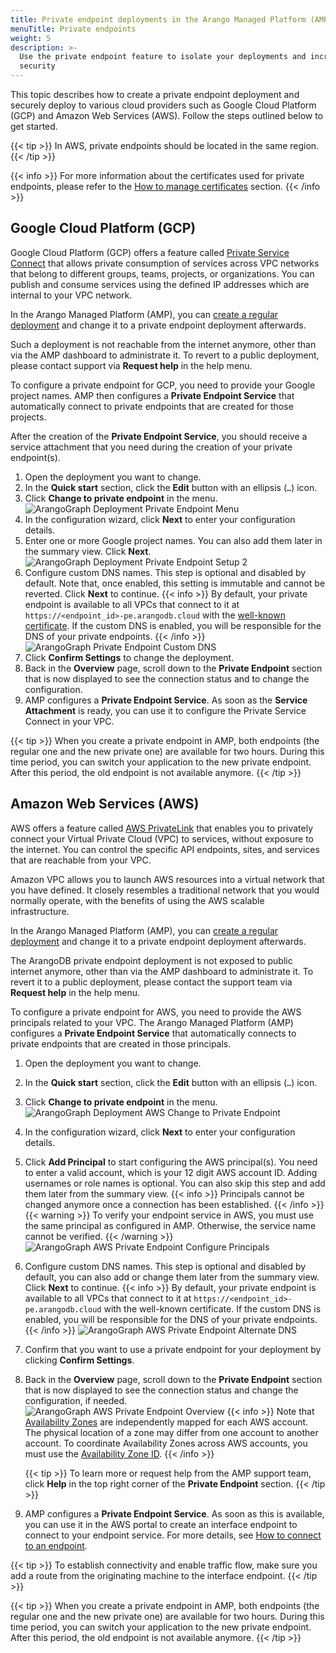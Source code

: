 ```yaml
---
title: Private endpoint deployments in the Arango Managed Platform (AMP)
menuTitle: Private endpoints
weight: 5
description: >-
  Use the private endpoint feature to isolate your deployments and increase
  security
---
```

This topic describes how to create a private endpoint deployment and
securely deploy to various cloud providers such as Google Cloud Platform (GCP)
and Amazon Web Services (AWS). Follow the steps outlined below to get started.

{{< tip >}}
In AWS, private endpoints should be located in the same region.
{{< /tip >}}

{{< info >}}
For more information about the certificates used for private endpoints, please
refer to the [How to manage certificates](../security-and-access-control/x-509-certificates.md)
section.
{{< /info >}}

## Google Cloud Platform (GCP)

Google Cloud Platform (GCP) offers a feature called
[Private Service Connect](https://cloud.google.com/vpc/docs/private-service-connect)
that allows private consumption of services across VPC networks that belong to
different groups, teams, projects, or organizations. You can publish and consume
services using the defined IP addresses which are internal to your VPC network.

In the Arango Managed Platform (AMP), you can
[create a regular deployment](_index.md#how-to-create-a-new-deployment)
and change it to a private endpoint deployment afterwards.

Such a deployment is not reachable from the internet anymore, other than via
the AMP dashboard to administrate it. To revert to a public deployment,
please contact support via **Request help** in the help menu.

To configure a private endpoint for GCP, you need to provide your Google project
names. AMP then configures a **Private Endpoint Service** that automatically
connect to private endpoints that are created for those projects.

After the creation of the **Private Endpoint Service**, you should receive a
service attachment that you need during the creation of your private endpoint(s).

1. Open the deployment you want to change.
2. In the **Quick start** section, click the **Edit** button with an ellipsis (`…`)
   icon. 
3. Click **Change to private endpoint** in the menu.
   ![ArangoGraph Deployment Private Endpoint Menu](../../images/arangograph-gcp-change.png)
4. In the configuration wizard, click **Next** to enter your configuration details.
5. Enter one or more Google project names. You can also add them later in the summary view.
   Click **Next**.
   ![ArangoGraph Deployment Private Endpoint Setup 2](../../images/arangograph-gcp-private-endpoint.png)
6. Configure custom DNS names. This step is optional and disabled by default.
   Note that, once enabled, this setting is immutable and cannot be reverted.
   Click **Next** to continue.
   {{< info >}}
   By default, your private endpoint is available to all VPCs that connect to it
   at `https://<endpoint_id>-pe.arangodb.cloud` with the
   [well-known certificate](../security-and-access-control/x-509-certificates.md#well-known-x509-certificates).
   If the custom DNS is enabled, you will be responsible for the DNS of your
   private endpoints.
   {{< /info >}}
   ![ArangoGraph Private Endpoint Custom DNS](../../images/arangograph-gcp-custom-dns.png)
7. Click **Confirm Settings** to change the deployment.
8. Back in the **Overview** page, scroll down to the **Private Endpoint** section
   that is now displayed to see the connection status and to change the
   configuration.
9. AMP configures a **Private Endpoint Service**. As soon as the
   **Service Attachment** is ready, you can use it to configure the Private
   Service Connect in your VPC.

{{< tip >}}
When you create a private endpoint in AMP, both endpoints (the regular
one and the new private one) are available for two hours. During this time period,
you can switch your application to the new private endpoint. After this period,
the old endpoint is not available anymore.
{{< /tip >}}

## Amazon Web Services (AWS)

AWS offers a feature called [AWS PrivateLink](https://aws.amazon.com/privatelink)
that enables you to privately connect your Virtual Private Cloud (VPC) to
services, without exposure to the internet. You can control the specific API
endpoints, sites, and services that are reachable from your VPC.

Amazon VPC allows you to launch AWS resources into a
virtual network that you have defined. It closely resembles a traditional
network that you would normally operate, with the benefits of using the AWS
scalable infrastructure. 

In the Arango Managed Platform (AMP), you can
[create a regular deployment](_index.md#how-to-create-a-new-deployment) and change it
to a private endpoint deployment afterwards.

The ArangoDB private endpoint deployment is not exposed to public internet
anymore, other than via the AMP dashboard to administrate it. To revert
it to a public deployment, please contact the support team via **Request help**
in the help menu.

To configure a private endpoint for AWS, you need to provide the AWS principals related
to your VPC. The Arango Managed Platform (AMP) configures a **Private Endpoint Service**
that automatically connects to private endpoints that are created in those principals. 

1. Open the deployment you want to change.
2. In the **Quick start** section, click the **Edit** button with an ellipsis (`…`)
   icon.
3. Click **Change to private endpoint** in the menu.
   ![ArangoGraph Deployment AWS Change to Private Endpoint](../../images/arangograph-aws-change-to-private-endpoint.png)
4. In the configuration wizard, click **Next** to enter your configuration details.
5. Click **Add Principal** to start configuring the AWS principal(s). 
   You need to enter a valid account, which is your 12 digit AWS account ID.
   Adding usernames or role names is optional. You can also
   skip this step and add them later from the summary view.
   {{< info >}}
   Principals cannot be changed anymore once a connection has been established.
   {{< /info >}}
   {{< warning >}}
   To verify your endpoint service in AWS, you must use the same principal as
   configured in AMP. Otherwise, the service name cannot be verified.
   {{< /warning >}}
   ![ArangoGraph AWS Private Endpoint Configure Principals](../../images/arangograph-aws-endpoint-configure-principals.png)
6. Configure custom DNS names. This step is optional and disabled by default,
   you can also add or change them later from the summary view.
   Click **Next** to continue.
   {{< info >}}
   By default, your private endpoint is available to all VPCs that connect to it
   at `https://<endpoint_id>-pe.arangodb.cloud` with the well-known certificate.
   If the custom DNS is enabled, you will be responsible for the DNS of your
   private endpoints. 
   {{< /info >}}
   ![ArangoGraph AWS Private Endpoint Alternate DNS](../../images/arangograph-aws-private-endpoint-dns.png)
7. Confirm that you want to use a private endpoint for your deployment by
   clicking **Confirm Settings**.
8. Back in the **Overview** page, scroll down to the **Private Endpoint** section
   that is now displayed to see the connection status and change the
   configuration, if needed.
   ![ArangoGraph AWS Private Endpoint Overview](../../images/arangograph-aws-private-endpoint-overview.png)
   {{< info >}}
   Note that
   [Availability Zones](https://docs.aws.amazon.com/AWSEC2/latest/UserGuide/using-regions-availability-zones.html#concepts-availability-zones)
   are independently mapped for each AWS account. The physical location of a
   zone may differ from one account to another account. To coordinate
   Availability Zones across AWS accounts, you must use the
   [Availability Zone ID](https://docs.aws.amazon.com/ram/latest/userguide/working-with-az-ids.html).
   {{< /info >}}
   
   {{< tip >}}
   To learn more or request help from the AMP support team, click **Help**
   in the top right corner of the **Private Endpoint** section.
   {{< /tip >}}
9. AMP configures a **Private Endpoint Service**. As soon as this is available,
   you can use it in the AWS portal to create an interface endpoint to connect
   to your endpoint service. For more details, see
   [How to connect to an endpoint](https://docs.aws.amazon.com/vpc/latest/privatelink/create-endpoint-service.html#share-endpoint-service).

{{< tip >}}
To establish connectivity and enable traffic flow, make sure you add a route
from the originating machine to the interface endpoint. 
{{< /tip >}}

{{< tip >}}
When you create a private endpoint in AMP, both endpoints (the regular
one and the new private one) are available for two hours. During this time period,
you can switch your application to the new private endpoint. After this period,
the old endpoint is not available anymore.
{{< /tip >}}
